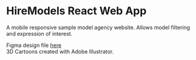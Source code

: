# HireModels React Web App
A mobile responsive sample model agency website.  Allows model filtering and expression of interest.

Figma design file [here](https://www.figma.com/file/sYqVygnz0am8fsF0fKY8eH/HireModels?type=design&node-id=9%3A101&mode=design&t=L6IQY9zGPn1OimLD-1)  
3D Cartoons created with Adobe Illustrator.



